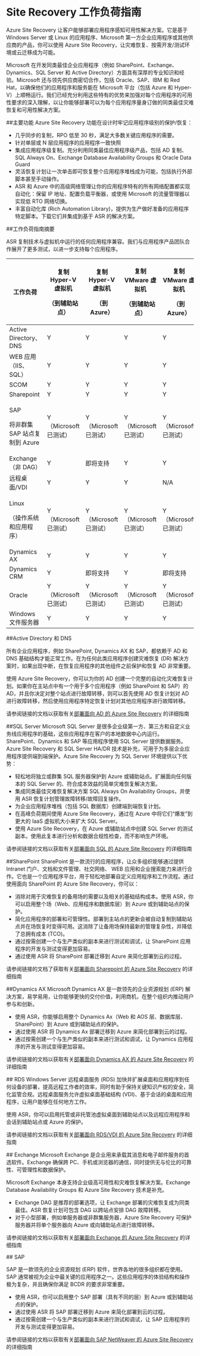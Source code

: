 <properties
	pageTitle="Site Recovery 工作负荷指南 | Windows Azure" 
	description="Azure Site Recovery 可以协调位于本地的虚拟机和物理服务器到 Azure 或辅助本地站点的复制、故障转移和恢复。" 
	services="site-recovery" 
	documentationCenter="" 
	authors="prateek9us" 
	manager="abhiag" 
	editor=""/>

<tags 
	ms.service="site-recovery" 
	ms.date="09/21/2015" 
	wacn.date="01/21/2016"/>

# Site Recovery 工作负荷指南

Azure Site Recovery 让客户能够部署应用程序感知可用性解决方案。它是基于 Windows Server 或 Linux 的应用程序、Microsoft 第一方企业应用程序或其他供应商的产品，你可以使用 Azure Site Recovery，让灾难恢复、按需开发/测试环境或云迁移成为可能。

Microsoft 在开发同类最佳企业应用程序（例如 SharePoint、Exchange、Dynamics、SQL Server 和 Active Directory）方面具有深厚的专业知识和经验。Microsoft 还与领先供应商密切合作，包括 Oracle、SAP、IBM 和 Red Hat，以确保他们的应用程序和服务能在 Microsoft 平台（包括 Azure 和 Hyper-V）上顺畅运行。我们已经充分利用这些特有的优势来加强对每个应用程序的可用性要求的深入理解，以让你能够部署可以为每个应用程序量身订做的同类最佳灾难恢复和可用性解决方案。


##主要功能
Azure Site Recovery 功能在设计时牢记应用程序级别的保护/恢复：

- 几乎同步的复制，RPO 低至 30 秒，满足大多数关键应用程序的需要。
- 针对单层或 N 层应用程序的应用程序一致快照
- 集成应用程序级复制。充分利用同类最佳应用程序级产品，包括 AD 复制、SQL Always On、Exchange Database Availability Groups 和 Oracle Data Guard
- 灵活恢复计划让一次单击即可恢复整个应用程序堆栈成为可能，包括执行外部脚本甚至手动操作。 
- ASR 和 Azure 中的高级网络管理让你的应用程序特有的所有网络配置都实现自动化：保留 IP 地址、配置负载平衡器，或使用 Microsoft 的流量管理器以实现低 RTO 网络切换。
- 丰富自动化库 (Rich Automation Library)，提供为生产做好准备的应用程序特定脚本。下载它们并集成到基于 ASR 的解决方案。


##<a id="workload-guidance-summary"></a>工作负荷指南摘要

ASR 复制技术与虚拟机中运行的任何应用程序兼容。我们与应用程序产品团队合作展开了更多测试，以进一步支持每个应用程序。

**工作负荷** | <p>**复制 Hyper-V 虚拟机**</p> <p>**（到辅助站点）**</p> | <p>**复制 Hyper-V 虚拟机**</p> <p>**（到 Azure）**</p> | <p>**复制 VMware 虚拟机**</p> <p>**（到辅助站点）**</p> | <p>**复制 VMware 虚拟机**</p><p>**（到 Azure）**</p> 
---|---|---|---|---
Active Directory、DNS | Y | Y | Y | Y 
WEB 应用（IIS、SQL） | Y | Y | Y | Y 
SCOM | Y | Y | Y | Y 
Sharepoint | Y | Y | Y | Y 
<p>SAP</p><p>将非群集 SAP 站点复制到 Azure</p> | Y（Microsoft 已测试）| Y（Microsoft 已测试）| Y（Microsoft 已测试）| Y（Microsoft 已测试）
Exchange（非 DAG）| Y | 即将支持 | Y | Y
远程桌面/VDI | Y | Y | Y | N/A 
<p>Linux</p> <p>（操作系统和应用程序）</p> | Y（Microsoft 已测试）| Y（Microsoft 已测试）| Y（Microsoft 已测试）| Y（Microsoft 已测试）
Dynamics AX | Y | Y | Y | Y
Dynamics CRM | Y | 即将支持 | Y | 即将支持
Oracle | Y（Microsoft 已测试）| Y（Microsoft 已测试）| Y（Microsoft 已测试）| Y（Microsoft 已测试）
Windows 文件服务器 | Y | Y | Y | Y

##Active Directory 和 DNS

所有企业应用程序，例如 SharePoint, Dynamics AX 和 SAP，都依赖于 AD 和 DNS 基础结构才能正常工作。在为任何此类应用程序创建灾难恢复 (DR) 解决方案时，如果出现中断，在恢复应用程序的其他组件之前保护和恢复 AD 非常重要。

使用 Azure Site Recovery，你可以为你的 AD 创建一个完整的自动化灾难恢复计划。如果你在主站点中有一个用于多个应用程序（例如 SharePoint 和 SAP）的 AD，并且你决定对整个站点进行故障转移，则可以首先使用 AD 恢复计划对 AD 进行故障转移，然后使用应用程序特定恢复计划对其他应用程序进行故障转移。

请参阅链接的文档以获取有关[部署面向 AD 的 Azure Site Recovery](/documentation/articles/site-recovery-active-directory) 的详细指南

##SQL Server
Microsoft SQL Server 是很多企业级第一方、第三方和自定义业务线应用程序的基础，这些应用程序在客户的本地数据中心内运行。SharePoint、Dynamics 和 SAP 等应用程序使用 SQL Server 提供数据服务。Azure Site Recovery 和 SQL Server HA/DR 技术是补充，可用于为多层企业应用程序提供端到端保护。Azure Site Recovery 为 SQL Server 环境提供以下优势：

- 轻松地将独立或群集 SQL 服务器保护到 Azure 或辅助站点。扩展面向任何版本的 SQL Server 的、符合成本效益的简单灾难恢复解决方案。
- 集成同类最佳灾难恢复解决方案 SQL Always On Availability Groups，并使用 ASR 恢复计划管理故障转移/故障回复操作。
- 为企业应用程序堆栈（包括 SQL 数据库）创建端到端恢复计划。
- 在高峰负荷期间使用 Azure Site Recovery，通过在 Azure 中将它们“爆发”到更大的 IaaS 虚拟机大小来扩大 SQL Server。
- 使用 Azure Site Recovery，在 Azure 或辅助站点中创建 SQL Server 的测试副本。使用此复本进行分析和数据合规性检查，而不影响生产环境。

请参阅链接的文档以获取有关[部署面向 SQL 的 Azure Site Recovery](/documentation/articles/site-recovery-sql) 的详细指南

##<a id="sharepoint"></a>SharePoint
SharePoint 是一款流行的应用程序，让众多组织能够通过提供 Intranet 门户、文档和文件管理、社交网络、 WEB 应用和企业搜索能力来进行合作。它也是一个应用程序平台，用于轻松地部署自定义应用程序和工作流程。通过使用面向 SharePoint 的 Azure Site Recovery，你可以：

- 消除对用于灾难恢复的备用场的需要以及相关的基础结构成本。使用 ASR，你可以启用整个场（Web、应用程序和数据库层）到 Azure 或到辅助站点的保护。
- 简化应用程序的部署和可管理性。部署到主站点的更新会被自动复制到辅助站点并在场恢复时变得可用。这消除了让备用场保持最新的管理复杂性，并降低了总拥有成本 (TCO)。
- 通过按需创建一个与生产类似的副本来进行测试和调试，让 SharePoint 应用程序的开发与测试变得更加容易。
- 通过使用 ASR 将 SharePoint 部署迁移到 Azure 来简化部署到云的过程。

请参阅链接的文档了获取有关[部署面向 Sharepoint 的 Azure Site Recovery](http://aka.ms/asr-sharepoint) 的详细指南


##<a id="dynamics-ax"></a>Dynamics AX
Microsoft Dynamics AX 是一款领先的企业资源规划 (ERP) 解决方案，易学易用，让你能够更快的交付价值，利用商机，在整个组织内推动用户参与和创新。

- 使用 ASR，你能够启用整个 Dynamics Ax（Web 和 AOS 层、数据库层、SharePoint）到 Azure 或到辅助站点的保护。
- 通过使用 ASR 将 Dynamics Ax 部署迁移到 Azure 来简化部署到云的过程。
- 通过按需创建一个与生产类似的副本来进行测试和调试，让 Dynamics 应用程序的开发与测试变得更加容易。

请参阅链接的文档以获取有关[部署面向 Dynamics AX 的 Azure Site Recovery](http://aka.ms/asr-dynamics) 的详细指南

##<a id="rds"></a> RDS 
Windows Server 远程桌面服务 (RDS) 加快并扩展桌面和应用程序到任何设备的部署，提高远程工作者的效率，同时有助于保持关键知识产权的安全，简化监管合规。远程桌面服务允许虚拟桌面基础结构 (VDI)、基于会话的桌面和应用程序，让用户能够在任何地方工作。

使用 ASR，你可以启用托管或非托管池虚拟桌面到辅助站点以及远程应用程序和会话到辅助站点或 Azure 的保护。

请参阅链接的文档以获取有关[部署面向 RDS/VDI 的 Azure Site Recovery](http://aka.ms/asr-rds) 的详细指南


##<a id="exchange"></a> Exchange
Microsoft Exchange 是企业用来承载其消息和电子邮件服务的首选软件。Exchange 确保跨 PC、手机或浏览器的通信，同时提供无与伦比的可靠性、可管理性和数据保护。

Microsoft Exchange 本身支持企业级高可用性和灾难恢复解决方案。Exchange Database Availability Groups 和 Azure Site Recovery 技术是补充。

- Exchange DAG 是推荐的部署选项，让 Exchange 部署的灾难恢复成为同类最佳。ASR 恢复计划可包含 DAG 以跨站点安排 DAG 故障转移。
- 对于小型部署，例如单服务器或非群集服务器，Azure Site Recovery 可保护服务器并将单个服务器向 Azure 或向辅助站点进行故障转移。

请参阅链接的文档以获取有关[部署面向 Exchange 的 Azure Site Recovery](http://aka.ms/asr-exchange) 的详细指南

##<a id="sap"></a> SAP

SAP 是一款领先的企业资源规划 (ERP) 软件，世界各地的很多组织都在使用。SAP 通常被视为企业中最关键的应用程序之一。这些应用程序的体验结构和操作极为复杂，并且确保你满足 BCDR 的要求非常重要。

- 使用 ASR，你可以启用整个 SAP 部署（具有不同的层）到 Azure 或到辅助站点的保护。
- 通过使用 ASR 将 SAP 部署迁移到 Azure 来简化部署到云的过程。
- 通过按需创建一个与生产类似的副本来进行测试和调试，让 SAP 应用程序的开发与测试变得更加容易。

请参阅链接的文档以获取有关[部署面向 SAP NetWeaver 的 Azure Site Recovery](http://aka.ms/asr-sap) 的详细指南

<!---HONumber=74-->